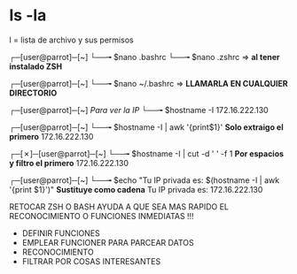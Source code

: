 # ls -la
l = lista de archivo y sus permisos

┌─[user@parrot]─[~]
└──╼ $nano .bashrc
└──╼ $nano .zshrc => **al tener instalado ZSH**

┌─[user@parrot]─[~]
└──╼ $nano ~/.bashrc => __LLAMARLA EN CUALQUIER DIRECTORIO__

┌─[user@parrot]─[~] *Para ver la IP*
└──╼ $hostname -I
172.16.222.130 

┌─[user@parrot]─[~]
└──╼ $hostname -I | awk '{print$1}' __Solo extraigo el primero__
172.16.222.130

┌─[✗]─[user@parrot]─[~]
└──╼ $hostname -I | cut -d ' ' -f 1 __Por espacios y filtro el primero__
172.16.222.130

┌─[user@parrot]─[~]
└──╼ $echo "Tu IP privada es: $(hostname -I | awk '{print $1}')" __Sustituye como cadena__
Tu IP privada es: 172.16.222.130

RETOCAR ZSH O BASH AYUDA A QUE SEA MAS RAPIDO EL RECONOCIMIENTO O FUNCIONES INMEDIATAS !!!
- DEFINIR FUNCIONES
- EMPLEAR FUNCIONER PARA PARCEAR DATOS
- RECONOCIMIENTO
- FILTRAR POR COSAS INTERESANTES